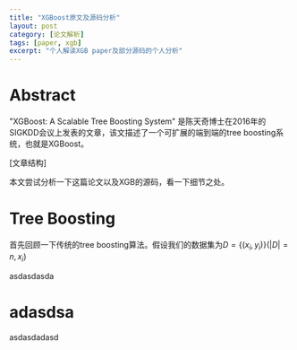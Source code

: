 ```yaml
---
title: "XGBoost原文及源码分析"
layout: post
category: [论文解析]
tags: [paper, xgb]
excerpt: "个人解读XGB paper及部分源码的个人分析"
---
```


# Abstract

"XGBoost: A Scalable Tree Boosting System" 是陈天奇博士在2016年的SIGKDD会议上发表的文章，该文描述了一个可扩展的端到端的tree boosting系统，也就是XGBoost。

[文章结构]

本文尝试分析一下这篇论文以及XGB的源码，看一下细节之处。

# Tree Boosting

首先回顾一下传统的tree boosting算法。假设我们的数据集为$D = \{(x_i, y_i)\} (|D| = n, x_i )$

asdasdasda

# adasdsa

asdasdadasd

